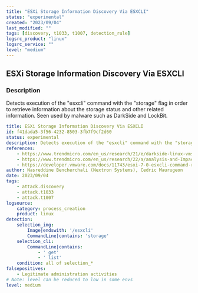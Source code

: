 ```yaml
---
title: "ESXi Storage Information Discovery Via ESXCLI"
status: "experimental"
created: "2023/09/04"
last_modified: ""
tags: [discovery, t1033, t1007, detection_rule]
logsrc_product: "linux"
logsrc_service: ""
level: "medium"
---
```


## ESXi Storage Information Discovery Via ESXCLI

### Description

Detects execution of the "esxcli" command with the "storage" flag in order to retrieve information about the storage status and other related information. Seen used by malware such as DarkSide and LockBit.

```yml
title: ESXi Storage Information Discovery Via ESXCLI
id: f41dada5-3f56-4232-8503-3fb7f9cf2d60
status: experimental
description: Detects execution of the "esxcli" command with the "storage" flag in order to retrieve information about the storage status and other related information. Seen used by malware such as DarkSide and LockBit.
references:
    - https://www.trendmicro.com/en_us/research/21/e/darkside-linux-vms-targeted.html
    - https://www.trendmicro.com/en_us/research/22/a/analysis-and-Impact-of-lockbit-ransomwares-first-linux-and-vmware-esxi-variant.html
    - https://developer.vmware.com/docs/11743/esxi-7-0-esxcli-command-reference/namespace/esxcli_storage.html
author: Nasreddine Bencherchali (Nextron Systems), Cedric Maurugeon
date: 2023/09/04
tags:
    - attack.discovery
    - attack.t1033
    - attack.t1007
logsource:
    category: process_creation
    product: linux
detection:
    selection_img:
        Image|endswith: '/esxcli'
        CommandLine|contains: 'storage'
    selection_cli:
        CommandLine|contains:
            - ' get'
            - ' list'
    condition: all of selection_*
falsepositives:
    - Legitimate administration activities
# Note: level can be reduced to low in some envs
level: medium

```
